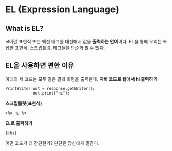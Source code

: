 EL (Expression Language)
========================

What is EL?
-----------
el이란 표현식 또는 액션 태그를 대신해서 값을 **출력하는 언어**이다.
EL을 통해 우리는 복잡한 표현식, 스크립틀릿, 태그들을 단순화 할 수 있다.

EL을 사용하면 편한 이유
------------------
아래의 세 코드는 모두 같은 결과 화면을 출력한다.
**자바 코드로 웹에서 hi 출력하기**
```
PrintWriter out = response.getWriter();
            out.print("hi");
```
**스크립틀릿(표현식)**
```
<%= hi %>
```

**EL로 출력하기**
```
${hi}
```

어떤 코드가 더 간단한가? 판단은 당신에게 맡긴다.

